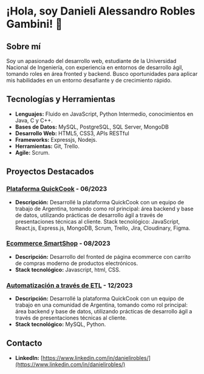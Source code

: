 # ¡Hola, soy Danieli Alessandro Robles Gambini! 👋

## Sobre mí
Soy un apasionado del desarrollo web, estudiante de la Universidad Nacional de Ingeniería, con experiencia en entornos de desarrollo ágil, tomando roles en área fronted y backend. Busco oportunidades para aplicar mis habilidades en un entorno desafiante y de crecimiento rápido.

## Tecnologías y Herramientas
- **Lenguajes:**  Fluido en JavaScript, Python Intermedio, conocimientos en Java, C y C++.
- **Bases de Datos:** MySQL, PostgreSQL, SQL Server, MongoDB
- **Desarrollo Web:** HTML5, CSS3, APIs RESTful
- **Frameworks:** Expressjs, Nodejs.
- **Herramientas:** Git, Trello.
- **Agile:** Scrum.


## Proyectos Destacados

### [Plataforma QuickCook](https://github.com/Alessdev/SQL-POWER-BI-INGRESOS-HOTEL) - 06/2023
- **Descripción:** Desarrollé la plataforma QuickCook con un equipo de trabajo de Argentina, tomando como rol principal: área backend y base de datos, utilizando prácticas de desarrollo ágil a través de presentaciones técnicas al cliente.
Stack tecnológico: JavaScript, React.js, Express.js, MongoDB, Scrum, Trello, Jira, Cloudinary, Figma.


### [Ecommerce SmartShop](https://github.com/Alessdev/proyecto-parque-totoral) - 08/2023
- **Descripción:** Desarrollo del fronted de página ecommerce con carrito de compras moderno de productos electrónicos.
- **Stack tecnológico:** Javascript, html, CSS.

### [Automatización a través de ETL](https://github.com/Alessdev/Python-SQL-ETL) - 12/2023
- **Descripción:** Desarrollé la plataforma QuickCook con un equipo de trabajo en una comunidad de Argentina, tomando como rol principal: área backend y base de datos, utilizando prácticas de desarrollo ágil a través de presentaciones técnicas al cliente.
- **Stack tecnológico:** MySQL, Python.




## Contacto
- **LinkedIn:** [https://www.linkedin.com/in/danielirobles/](https://www.linkedin.com/in/danielirobles/)
